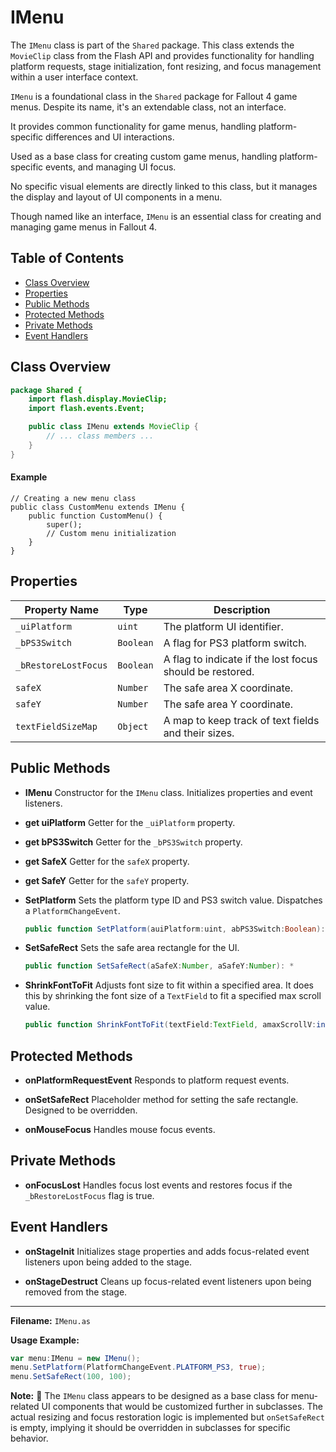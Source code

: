 # IMenu
The `IMenu` class is part of the `Shared` package.
This class extends the `MovieClip` class from the Flash API and provides functionality for handling platform requests, stage initialization, font resizing, and focus management within a user interface context.

`IMenu` is a foundational class in the `Shared` package for Fallout 4 game menus.
Despite its name, it's an extendable class, not an interface.

It provides common functionality for game menus, handling platform-specific differences and UI interactions.

Used as a base class for creating custom game menus, handling platform-specific events, and managing UI focus.

No specific visual elements are directly linked to this class, but it manages the display and layout of UI components in a menu.

Though named like an interface, `IMenu` is an essential class for creating and managing game menus in Fallout 4.


## Table of Contents
- [Class Overview](#class-overview)
- [Properties](#properties)
- [Public Methods](#public-methods)
- [Protected Methods](#protected-methods)
- [Private Methods](#private-methods)
- [Event Handlers](#event-handlers)


## Class Overview
```actionscript
package Shared {
    import flash.display.MovieClip;
    import flash.events.Event;

    public class IMenu extends MovieClip {
        // ... class members ...
    }
}
```

#### Example
```as3
// Creating a new menu class
public class CustomMenu extends IMenu {
    public function CustomMenu() {
        super();
        // Custom menu initialization
    }
}
```


## Properties

| Property Name       | Type      | Description                                             |
|---------------------|-----------|---------------------------------------------------------|
| `_uiPlatform`       | `uint`    | The platform UI identifier.                             |
| `_bPS3Switch`       | `Boolean` | A flag for PS3 platform switch.                         |
| `_bRestoreLostFocus`| `Boolean` | A flag to indicate if the lost focus should be restored.|
| `safeX`             | `Number`  | The safe area X coordinate.                             |
| `safeY`             | `Number`  | The safe area Y coordinate.                             |
| `textFieldSizeMap`  | `Object`  | A map to keep track of text fields and their sizes.     |

## Public Methods

- **IMenu**
  Constructor for the `IMenu` class. Initializes properties and event listeners.

- **get uiPlatform**
  Getter for the `_uiPlatform` property.

- **get bPS3Switch**
  Getter for the `_bPS3Switch` property.

- **get SafeX**
  Getter for the `safeX` property.

- **get SafeY**
  Getter for the `safeY` property.

- **SetPlatform**
  Sets the platform type ID and PS3 switch value. Dispatches a `PlatformChangeEvent`.
  ```actionscript
  public function SetPlatform(auiPlatform:uint, abPS3Switch:Boolean): *
  ```

- **SetSafeRect**
  Sets the safe area rectangle for the UI.
  ```actionscript
  public function SetSafeRect(aSafeX:Number, aSafeY:Number): *
  ```

- **ShrinkFontToFit**
  Adjusts font size to fit within a specified area.
  It does this by shrinking the font size of a `TextField` to fit a specified max scroll value.
  ```actionscript
  public function ShrinkFontToFit(textField:TextField, amaxScrollV:int): *
  ```

## Protected Methods

- **onPlatformRequestEvent**
  Responds to platform request events.

- **onSetSafeRect**
  Placeholder method for setting the safe rectangle. Designed to be overridden.

- **onMouseFocus**
  Handles mouse focus events.

## Private Methods

- **onFocusLost**
  Handles focus lost events and restores focus if the `_bRestoreLostFocus` flag is true.

## Event Handlers

- **onStageInit**
  Initializes stage properties and adds focus-related event listeners upon being added to the stage.

- **onStageDestruct**
  Cleans up focus-related event listeners upon being removed from the stage.

---

**Filename:** `IMenu.as`

**Usage Example:**
```actionscript
var menu:IMenu = new IMenu();
menu.SetPlatform(PlatformChangeEvent.PLATFORM_PS3, true);
menu.SetSafeRect(100, 100);
```

**Note:** 📝 The `IMenu` class appears to be designed as a base class for menu-related UI components that would be customized further in subclasses. The actual resizing and focus restoration logic is implemented but `onSetSafeRect` is empty, implying it should be overridden in subclasses for specific behavior.
